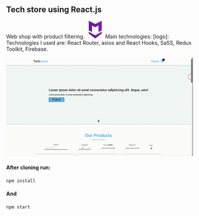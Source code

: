 ##	Tech store using React.js
 Web shop with product filtering.
 ![alt text](https://github.com/adam-p/markdown-here/raw/master/src/common/images/icon48.png)
 Main technologies: [logo]: 
 Technologies I used are: React Router, axios and React Hooks, SaSS, Redux Toolkit, Firebase.

![](React%20App.gif)

#### After cloning run:

    npm install
#### And

    npm start

